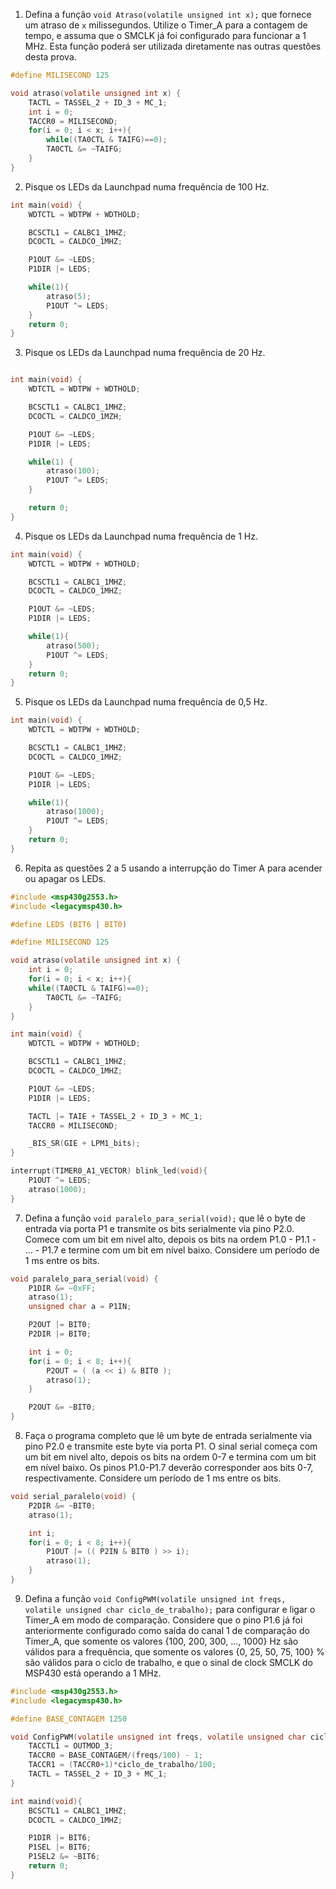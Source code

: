 1. Defina a função `void Atraso(volatile unsigned int x);` que fornece um atraso de `x` milissegundos. Utilize o Timer_A para a contagem de tempo, e assuma que o SMCLK já foi configurado para funcionar a 1 MHz. Esta função poderá ser utilizada diretamente nas outras questões desta prova.

```C
#define MILISECOND 125

void atraso(volatile unsigned int x) {
	TACTL = TASSEL_2 + ID_3 + MC_1;
	int i = 0;
	TACCR0 = MILISECOND;
	for(i = 0; i < x; i++){
		while((TA0CTL & TAIFG)==0);
		TA0CTL &= ~TAIFG;
	}
}
```

2. Pisque os LEDs da Launchpad numa frequência de 100 Hz.

```C
int main(void) {
	WDTCTL = WDTPW + WDTHOLD;

	BCSCTL1 = CALBC1_1MHZ;
	DCOCTL = CALDCO_1MHZ;

	P1OUT &= ~LEDS;
	P1DIR |= LEDS;

	while(1){
		atraso(5);
		P1OUT ^= LEDS;
	}
	return 0;
}
```

3. Pisque os LEDs da Launchpad numa frequência de 20 Hz.
```C

int main(void) {
	WDTCTL = WDTPW + WDTHOLD;

	BCSCTL1 = CALBC1_1MHZ;
	DCOCTL = CALDCO_1MZH;

	P1OUT &= ~LEDS;
	P1DIR |= LEDS;

	while(1) {
		atraso(100);
		P1OUT ^= LEDS;
	}

	return 0;
}
```

4. Pisque os LEDs da Launchpad numa frequência de 1 Hz.

```C
int main(void) {
	WDTCTL = WDTPW + WDTHOLD;

	BCSCTL1 = CALBC1_1MHZ;
	DCOCTL = CALDCO_1MHZ;

	P1OUT &= ~LEDS;
	P1DIR |= LEDS;

	while(1){
		atraso(500);
		P1OUT ^= LEDS;
	}
	return 0;
}
```

5. Pisque os LEDs da Launchpad numa frequência de 0,5 Hz.
```C
int main(void) {
	WDTCTL = WDTPW + WDTHOLD;

	BCSCTL1 = CALBC1_1MHZ;
	DCOCTL = CALDCO_1MHZ;

	P1OUT &= ~LEDS;
	P1DIR |= LEDS;

	while(1){
		atraso(1000);
		P1OUT ^= LEDS;
	}
	return 0;
}
```

6. Repita as questões 2 a 5 usando a interrupção do Timer A para acender ou apagar os LEDs.
```C
#include <msp430g2553.h>
#include <legacymsp430.h>

#define LEDS (BIT6 | BIT0)

#define MILISECOND 125

void atraso(volatile unsigned int x) {
	int i = 0;
	for(i = 0; i < x; i++){
	while((TA0CTL & TAIFG)==0);
		TA0CTL &= ~TAIFG;
	}
}

int main(void) {
	WDTCTL = WDTPW + WDTHOLD;

	BCSCTL1 = CALBC1_1MHZ;
	DCOCTL = CALDCO_1MHZ;

	P1OUT &= ~LEDS;
	P1DIR |= LEDS;

	TACTL |= TAIE + TASSEL_2 + ID_3 + MC_1;
	TACCR0 = MILISECOND;

	_BIS_SR(GIE + LPM1_bits);
}

interrupt(TIMER0_A1_VECTOR) blink_led(void){
	P1OUT ^= LEDS;
	atraso(1000);
}
```

7. Defina a função `void paralelo_para_serial(void);` que lê o byte de entrada via porta P1 e transmite os bits serialmente via pino P2.0. Comece com um bit em nivel alto, depois os bits na ordem P1.0 - P1.1 - … - P1.7 e termine com um bit em nível baixo. Considere um período de 1 ms entre os bits.

```C
void paralelo_para_serial(void) {
	P1DIR &= ~0xFF;
	atraso(1);
	unsigned char a = P1IN;

	P2OUT |= BIT0;
	P2DIR |= BIT0;

	int i = 0;
	for(i = 0; i < 8; i++){
		P2OUT = ( (a << i) & BIT0 );
		atraso(1);
	}

	P2OUT &= ~BIT0;
}
```

8. Faça o programa completo que lê um byte de entrada serialmente via pino P2.0 e transmite este byte via porta P1. O sinal serial começa com um bit em nivel alto, depois os bits na ordem 0-7 e termina com um bit em nível baixo. Os pinos P1.0-P1.7 deverão corresponder aos bits 0-7, respectivamente. Considere um período de 1 ms entre os bits.
```C
void serial_paralelo(void) {
	P2DIR &= ~BIT0;
	atraso(1);

	int i;
	for(i = 0; i < 8; i++){
		P1OUT |= (( P2IN & BIT0 ) >> i);
		atraso(1);
	}
}
```


9. Defina a função `void ConfigPWM(volatile unsigned int freqs, volatile unsigned char ciclo_de_trabalho);` para configurar e ligar o Timer_A em modo de comparação. Considere que o pino P1.6 já foi anteriormente configurado como saída do canal 1 de comparação do Timer_A, que somente os valores {100, 200, 300, …, 1000} Hz são válidos para a frequência, que somente os valores {0, 25, 50, 75, 100} % são válidos para o ciclo de trabalho, e que o sinal de clock SMCLK do MSP430 está operando a 1 MHz.

```C
#include <msp430g2553.h>
#include <legacymsp430.h>

#define BASE_CONTAGEM 1250

void ConfigPWM(volatile unsigned int freqs, volatile unsigned char ciclo_de_trabalho){
	TACCTL1 = OUTMOD_3;
	TACCR0 = BASE_CONTAGEM/(freqs/100) - 1;
	TACCR1 = (TACCR0+1)*ciclo_de_trabalho/100;
	TACTL = TASSEL_2 + ID_3 + MC_1;
}

int maind(void){
	BCSCTL1 = CALBC1_1MHZ;
	DCOCTL = CALDCO_1MHZ;

	P1DIR |= BIT6;
	P1SEL |= BIT6;
	P1SEL2 &= ~BIT6;
	return 0;
}
```

